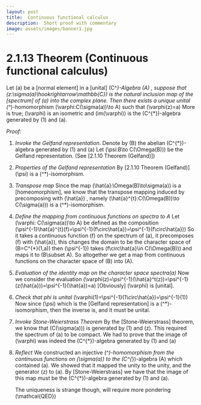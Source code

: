 ```yaml
---
layout: post
title:  Continuous functional calculus
description:  Short proof with commentary
image: assets/images/banner1.jpg
---
```

# 2.1.13 Theorem (Continuous functional calculus)
Let \(a\) be a [normal element] in a [unital] \(C^*\)-Algebra \(A\) , suppose that \(z:\sigma(a)\hookrightarrow\mathbb{C}\) is the natural inclusion map of the [spectrum] of \(a\) into the complex plane. Then there exists a unique unital \(^*\)-homomorphism \(\varphi:C(\sigma(a))\to A\) such that \(\varphi(z)=a\)
More is true; \(\varphi\) is an isometric and \(im(\varphi)\) is the \(C^{*}\)-algebra generated by \(1\) and \(a\).

_Proof:_
1. _Invoke the Gelfand representation_.
    Denote by \(B\) the abelian \(C^{*}\)-algebra generated by \(1\) and \(a\)
    Let   \(\psi:B\to C(\Omega(B))\) be the Gelfand representation.
     (See [2.1.10 Theorem (Gelfand)])
2. _Properties of the Gelfand representation_ 
    By [2.1.10 Theorem (Gelfand)] \(\psi\) is a \(^*\)-isomorphism.
3. _Transpose map_ 
    Since the map \(\hat{a}:\Omega(B)\to\sigma(a)\) is a [homeomorphism], we know that the transpose mapping induced by precomposing with  \(\hat{a}\) , namely \(\hat{a}^{t}:C(\Omega(B))\to C(\sigma(a))\) is a \(^*\)-isomorphism.
4. _Define the mapping from continuous functions on spectra to A_
    Let \(\varphi: C(\sigma(a))\to A\) be defined as the composition 
    \(\psi^{-1}\hat{a}^{t}(f)=\psi^{-1}(f\circ\hat{a})=\psi^{-1}(f\circ\hat{a})\)
     So it takes a continuous function \(f\) on the spectrum of \(a\), it precomposes \(f\) with \(\hat{a}\), this changes the domain to be the character space of \(B=C^{*}(1,a)\) then \(\psi^{-1}\) takes \(f\circ\hat{a}\in C(\Omega(B))\) and maps it to \(B\subset A\). So altogether we get a map from continuous functions on the character space of \(B\) into \(A\).
5. _Evaluation of the identity map on the character space spectra(a)_
    Now we consider the evaluation \(\varphi(z)=\psi^{-1}(\hat{a}^t(z))=\psi^{-1}(z(\hat{a}))=\psi^{-1}(\hat{a})=a\)
    [Obviously] \(\varphi\) is [unital].
6. _Check that phi is unital_
    \(\varphi(1)=\psi^{-1}(1\circ\hat{a})=\psi^{-1}(1)\) 
    Now since \(\psi\) which is the [Gelfand representation] is a \(^*\)-isomorphism, then the inverse is, and it must be unital.
7. _Invoke Stone-Weierstrass Theorem_
    By the [Stone-Weierstrass] theorem, we know that \(C(\sigma(a))\) is generated by \(1\) and \(z\). This required the spectrum of \(a\) to be compact. We had to prove that the image of \(\varphi\) was indeed the \(C^{*}\)-algebra generated by \(1\) and \(a\)
8. _Reflect_
    We constructed an injective \(^*\)-homomorphism from the continuous functions on \(\sigma(a)\) to the \(C^{*}\)-algebra \(A\) which contained \(a\).
    We showed that it mapped the unity to the unity, and the generator \(z\) to \(a\). By [Stone-Weierstrass] we have that the image of this map must be the \(C^{*}\)-algebra generated by \(1\) and \(a\). 


    The uniqueness is strange though, will require more pondering
\(\mathcal{QED}\)
